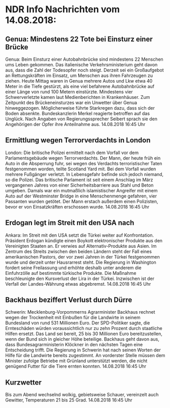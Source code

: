 # NDR Info Nachrichten vom 14.08.2018:


## Genua: Mindestens 22 Tote bei Einsturz einer Brücke
Genua: Beim Einsturz einer Autobahnbrücke sind mindestens 22 Menschen ums Leben gekommen. Das italienische Verkehrsministerium geht davon aus, dass die Zahl der Todesopfer noch steigt. Derzeit sei ein Großaufgebot an Rettungskräften im Einsatz, um Menschen aus ihren Fahrzeugen zu ziehen. Heute Mittag waren in Genua mehrere Autos und Lkw etwa 40 Meter in die Tiefe gestürzt, als eine viel befahrene Autobahnbrücke auf einer Länge von rund 100 Metern einstürzte. Mindestens vier Schwerverletzte kamen laut Medienberichten in Krankenhäuser. Zum Zeitpunkt des Brückeneinsturzes war ein Unwetter über Genua hinweggezogen. Möglicherweise führte Starkregen dazu, dass sich der Boden absenkte. Bundeskanzlerin Merkel reagierte betroffen auf das Unglück. Nach Angaben von Regierungssprecher Seibert sprach sie den Angehörigen der Opfer ihre Anteilnahme aus. 14.08.2018 16:45 Uhr 

## Ermittlung wegen Terrorverdachts in London
London: Die britische Polizei ermittelt nach dem Vorfall vor dem Parlamentsgebäude wegen Terrorverdachts. Der Mann, der heute früh ein Auto in die Absperrung fuhr, sei wegen des Verdachts terroristischer Taten festgenommen worden, teilte Scotland Yard mit. Bei dem Vorfall wurden mehrere Fußgänger verletzt. In Lebensgefahr befinde sich jedoch niemand, so die Polizei. Das britische Parlament ist seit einem Anschlag im März vergangenen Jahres von einer Sicherheitsbarriere aus Stahl und Beton umgeben. Damals war ein mutmaßlich islamistischer Angreifer mit einem Auto auf der Westminster Bridge in eine Menschenmenge gefahren, vier Passanten wurden getötet. Der Mann erstach außerdem einen Polizisten, bevor er von Einsatzkräften erschossen wurde. 14.08.2018 16:45 Uhr 

## Erdogan legt im Streit mit den USA nach
Ankara: Im Streit mit den USA setzt die Türkei weiter auf Konfrontation. Präsident Erdogan kündigte einen Boykott elektronischer Produkte aus den Vereinigten Staaten an. Er verwies auf Alternativ-Produkte aus Asien. Im Zentrum des Streits zwischen den beiden Ländern steht der Fall eines amerikanischen Pastors, der vor zwei Jahren in der Türkei festgenommen wurde und derzeit unter Hausrarrest steht. Die Regierung in Washington fordert seine Freilassung und erhöhte deshalb unter anderem die Einfuhrzölle auf bestimmte türkische Produkte. Die Maßnahme beschleunigte den Kursverlust der Lira in der Türkei. Inzwischen ist der Verfall der Landes-Währung etwas abgebremst. 14.08.2018 16:45 Uhr 

## Backhaus beziffert Verlust durch Dürre
Schwerin: Mecklenburg-Vorpommerns Agrarminister Backhaus rechnet wegen der Trockenheit mit Einbußen für die Landwirte in seinem Bundesland von rund 531 Millionen Euro. Der SPD-Politiker sagte, die Ernteschäden würden voraussichtlich nur zu zehn Prozent durch staatliche Hilfen ersetzt. Das Land sei bereit, 25 bis 30 Millionen Euro bereitzustellen, wenn der Bund sich in gleicher Höhe beteilige. Backhaus geht davon aus, dass Bundesagrarministerin Klöckner in den nächsten Tagen eine Entscheidung trifft. Die Regierung in Schwerin hat nach seinen Worten der Hilfe für die Landwirte bereits zugestimmt. An vorderster Stelle müssen dem Minister zufolge Betriebe mit Grünland unterstützt werden, die nicht genügend Futter für die Tiere ernten konnten. 14.08.2018 16:45 Uhr 

## Kurzwetter
Bis zum Abend wechselnd wolkig, gebietsweise Schauer, vereinzelt auch Gewitter, Temperaturen 21 bis 25 Grad. 14.08.2018 16:45 Uhr 
